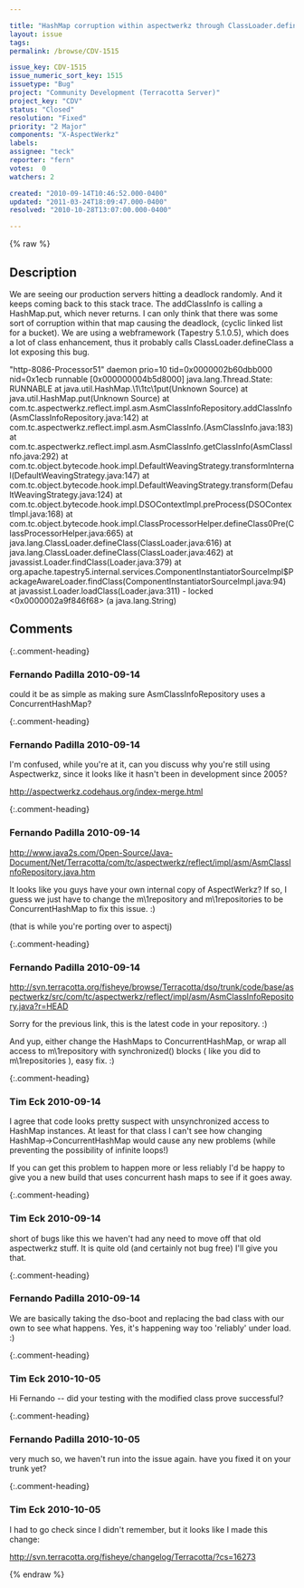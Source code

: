 ```yaml
---

title: "HashMap corruption within aspectwerkz through ClassLoader.defineClass lead to deadlock"
layout: issue
tags: 
permalink: /browse/CDV-1515

issue_key: CDV-1515
issue_numeric_sort_key: 1515
issuetype: "Bug"
project: "Community Development (Terracotta Server)"
project_key: "CDV"
status: "Closed"
resolution: "Fixed"
priority: "2 Major"
components: "X-AspectWerkz"
labels: 
assignee: "teck"
reporter: "fern"
votes:  0
watchers: 2

created: "2010-09-14T10:46:52.000-0400"
updated: "2011-03-24T18:09:47.000-0400"
resolved: "2010-10-28T13:07:00.000-0400"

---
```




{% raw %}



## Description

<div markdown="1" class="description">

We are seeing our production servers hitting a deadlock randomly.  And it keeps coming back to this stack trace.  The addClassInfo is calling a HashMap.put, which never returns.  I can only think that there was some sort of corruption within that map causing the deadlock, (cyclic linked list for a bucket).  We are using a webframework (Tapestry 5.1.0.5), which does a lot of class enhancement, thus it probably calls ClassLoader.defineClass a lot exposing this bug.



"http-8086-Processor51" daemon prio=10 tid=0x0000002b60dbb000 nid=0x1ecb runnable [0x000000004b5d8000]
   java.lang.Thread.State: RUNNABLE
        at java.util.HashMap.\1\1tc\1put(Unknown Source)
        at java.util.HashMap.put(Unknown Source)
        at com.tc.aspectwerkz.reflect.impl.asm.AsmClassInfoRepository.addClassInfo(AsmClassInfoRepository.java:142)
        at com.tc.aspectwerkz.reflect.impl.asm.AsmClassInfo.<init>(AsmClassInfo.java:183)
        at com.tc.aspectwerkz.reflect.impl.asm.AsmClassInfo.getClassInfo(AsmClassInfo.java:292)
        at com.tc.object.bytecode.hook.impl.DefaultWeavingStrategy.transformInternal(DefaultWeavingStrategy.java:147)
        at com.tc.object.bytecode.hook.impl.DefaultWeavingStrategy.transform(DefaultWeavingStrategy.java:124)
        at com.tc.object.bytecode.hook.impl.DSOContextImpl.preProcess(DSOContextImpl.java:168)
        at com.tc.object.bytecode.hook.impl.ClassProcessorHelper.defineClass0Pre(ClassProcessorHelper.java:665)
        at java.lang.ClassLoader.defineClass(ClassLoader.java:616)
        at java.lang.ClassLoader.defineClass(ClassLoader.java:462)
        at javassist.Loader.findClass(Loader.java:379)
        at org.apache.tapestry5.internal.services.ComponentInstantiatorSourceImpl$PackageAwareLoader.findClass(ComponentInstantiatorSourceImpl.java:94)
        at javassist.Loader.loadClass(Loader.java:311)
        - locked <0x0000002a9f846f68> (a java.lang.String)


</div>

## Comments


{:.comment-heading}
### **Fernando Padilla** <span class="date">2010-09-14</span>

<div markdown="1" class="comment">

could it be as simple as making sure AsmClassInfoRepository uses a ConcurrentHashMap?

</div>


{:.comment-heading}
### **Fernando Padilla** <span class="date">2010-09-14</span>

<div markdown="1" class="comment">

I'm confused, while you're at it, can you discuss why you're still using Aspectwerkz, since it looks like it hasn't been in development since 2005?

http://aspectwerkz.codehaus.org/index-merge.html

</div>


{:.comment-heading}
### **Fernando Padilla** <span class="date">2010-09-14</span>

<div markdown="1" class="comment">

http://www.java2s.com/Open-Source/Java-Document/Net/Terracotta/com/tc/aspectwerkz/reflect/impl/asm/AsmClassInfoRepository.java.htm

It looks like you guys have your own internal copy of AspectWerkz?  If so, I guess we just have to change the m\1repository and m\1repositories to be ConcurrentHashMap to fix this issue. :)

(that is while you're porting over to aspectj)

</div>


{:.comment-heading}
### **Fernando Padilla** <span class="date">2010-09-14</span>

<div markdown="1" class="comment">

http://svn.terracotta.org/fisheye/browse/Terracotta/dso/trunk/code/base/aspectwerkz/src/com/tc/aspectwerkz/reflect/impl/asm/AsmClassInfoRepository.java?r=HEAD

Sorry for the previous link, this is the latest code in your repository. :)

And yup, either change the HashMaps to ConcurrentHashMap, or wrap all access to m\1repository with synchronized() blocks ( like you did to m\1repositories ), easy fix. :)

</div>


{:.comment-heading}
### **Tim Eck** <span class="date">2010-09-14</span>

<div markdown="1" class="comment">

I agree that code looks pretty suspect with unsynchronized access to HashMap instances. At least for that class I can't see how changing HashMap->ConcurrentHashMap would cause any new problems (while preventing the possibility of infinite loops!)

If you can get this problem to happen more or less reliably I'd be happy to give you a new build that uses concurrent hash maps to see if it goes away. 


</div>


{:.comment-heading}
### **Tim Eck** <span class="date">2010-09-14</span>

<div markdown="1" class="comment">

short of bugs like this we haven't had any need to move off that old aspectwerkz stuff. It is quite old (and certainly not bug free) I'll give you that. 

</div>


{:.comment-heading}
### **Fernando Padilla** <span class="date">2010-09-14</span>

<div markdown="1" class="comment">

We are basically taking the dso-boot and replacing the bad class with our own to see what happens.  Yes, it's happening way too 'reliably' under load. :)

</div>


{:.comment-heading}
### **Tim Eck** <span class="date">2010-10-05</span>

<div markdown="1" class="comment">

Hi Fernando -- did your testing with the modified class prove successful?


</div>


{:.comment-heading}
### **Fernando Padilla** <span class="date">2010-10-05</span>

<div markdown="1" class="comment">

very much so, we haven't run into the issue again.  have you fixed it on your trunk yet?

</div>


{:.comment-heading}
### **Tim Eck** <span class="date">2010-10-05</span>

<div markdown="1" class="comment">

I had to go check since I didn't remember, but it looks like I made this change:

http://svn.terracotta.org/fisheye/changelog/Terracotta/?cs=16273



</div>



{% endraw %}

